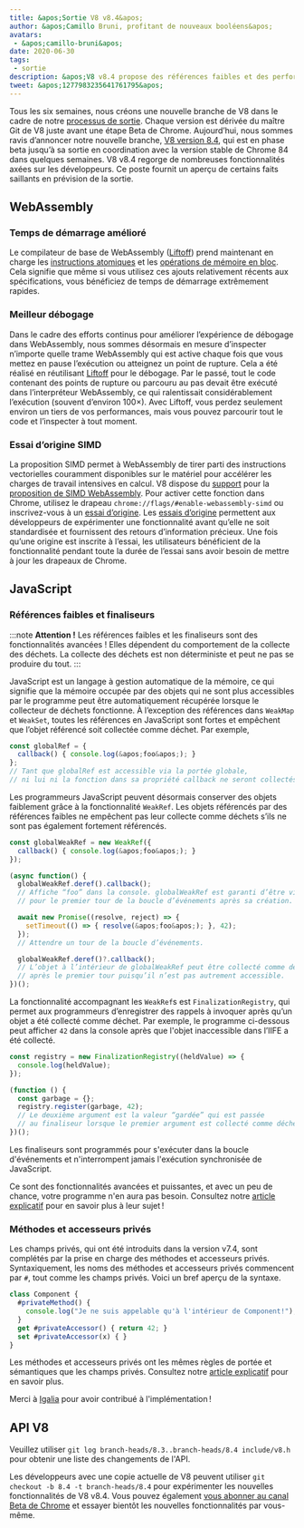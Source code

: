 ```yaml
---
title: &apos;Sortie V8 v8.4&apos;
author: &apos;Camillo Bruni, profitant de nouveaux booléens&apos;
avatars:
 - &apos;camillo-bruni&apos;
date: 2020-06-30
tags:
 - sortie
description: &apos;V8 v8.4 propose des références faibles et des performances améliorées pour WebAssembly.&apos;
tweet: &apos;1277983235641761795&apos;
---
```

Tous les six semaines, nous créons une nouvelle branche de V8 dans le cadre de notre [processus de sortie](https://v8.dev/docs/release-process). Chaque version est dérivée du maître Git de V8 juste avant une étape Beta de Chrome. Aujourd’hui, nous sommes ravis d’annoncer notre nouvelle branche, [V8 version 8.4](https://chromium.googlesource.com/v8/v8.git/+log/branch-heads/8.4), qui est en phase beta jusqu’à sa sortie en coordination avec la version stable de Chrome 84 dans quelques semaines. V8 v8.4 regorge de nombreuses fonctionnalités axées sur les développeurs. Ce poste fournit un aperçu de certains faits saillants en prévision de la sortie.

<!--truncate-->
## WebAssembly

### Temps de démarrage amélioré

Le compilateur de base de WebAssembly ([Liftoff](https://v8.dev/blog/liftoff)) prend maintenant en charge les [instructions atomiques](https://github.com/WebAssembly/threads) et les [opérations de mémoire en bloc](https://github.com/WebAssembly/bulk-memory-operations). Cela signifie que même si vous utilisez ces ajouts relativement récents aux spécifications, vous bénéficiez de temps de démarrage extrêmement rapides.

### Meilleur débogage

Dans le cadre des efforts continus pour améliorer l’expérience de débogage dans WebAssembly, nous sommes désormais en mesure d’inspecter n’importe quelle trame WebAssembly qui est active chaque fois que vous mettez en pause l’exécution ou atteignez un point de rupture.
Cela a été réalisé en réutilisant [Liftoff](https://v8.dev/blog/liftoff) pour le débogage. Par le passé, tout le code contenant des points de rupture ou parcouru au pas devait être exécuté dans l’interpréteur WebAssembly, ce qui ralentissait considérablement l’exécution (souvent d’environ 100×). Avec Liftoff, vous perdez seulement environ un tiers de vos performances, mais vous pouvez parcourir tout le code et l’inspecter à tout moment.

### Essai d’origine SIMD

La proposition SIMD permet à WebAssembly de tirer parti des instructions vectorielles couramment disponibles sur le matériel pour accélérer les charges de travail intensives en calcul. V8 dispose du [support](https://v8.dev/features/simd) pour la [proposition de SIMD WebAssembly](https://github.com/WebAssembly/simd). Pour activer cette fonction dans Chrome, utilisez le drapeau `chrome://flags/#enable-webassembly-simd` ou inscrivez-vous à un [essai d’origine](https://developers.chrome.com/origintrials/#/view_trial/-4708513410415853567). Les [essais d’origine](https://github.com/GoogleChrome/OriginTrials/blob/gh-pages/developer-guide.md) permettent aux développeurs de expérimenter une fonctionnalité avant qu’elle ne soit standardisée et fournissent des retours d’information précieux. Une fois qu’une origine est inscrite à l’essai, les utilisateurs bénéficient de la fonctionnalité pendant toute la durée de l’essai sans avoir besoin de mettre à jour les drapeaux de Chrome.

## JavaScript

### Références faibles et finaliseurs

:::note
**Attention !** Les références faibles et les finaliseurs sont des fonctionnalités avancées ! Elles dépendent du comportement de la collecte des déchets. La collecte des déchets est non déterministe et peut ne pas se produire du tout.
:::

JavaScript est un langage à gestion automatique de la mémoire, ce qui signifie que la mémoire occupée par des objets qui ne sont plus accessibles par le programme peut être automatiquement récupérée lorsque le collecteur de déchets fonctionne. À l’exception des références dans `WeakMap` et `WeakSet`, toutes les références en JavaScript sont fortes et empêchent que l’objet référencé soit collectée comme déchet. Par exemple,

```js
const globalRef = {
  callback() { console.log(&apos;foo&apos;); }
};
// Tant que globalRef est accessible via la portée globale,
// ni lui ni la fonction dans sa propriété callback ne seront collectés.
```

Les programmeurs JavaScript peuvent désormais conserver des objets faiblement grâce à la fonctionnalité `WeakRef`. Les objets référencés par des références faibles ne empêchent pas leur collecte comme déchets s’ils ne sont pas également fortement référencés.

```js
const globalWeakRef = new WeakRef({
  callback() { console.log(&apos;foo&apos;); }
});

(async function() {
  globalWeakRef.deref().callback();
  // Affiche “foo” dans la console. globalWeakRef est garanti d’être vivant
  // pour le premier tour de la boucle d’événements après sa création.

  await new Promise((resolve, reject) => {
    setTimeout(() => { resolve(&apos;foo&apos;); }, 42);
  });
  // Attendre un tour de la boucle d’événements.

  globalWeakRef.deref()?.callback();
  // L’objet à l’intérieur de globalWeakRef peut être collecté comme déchet
  // après le premier tour puisqu’il n’est pas autrement accessible.
})();
```

La fonctionnalité accompagnant les `WeakRef`s est `FinalizationRegistry`, qui permet aux programmeurs d’enregistrer des rappels à invoquer après qu’un objet a été collecté comme déchet. Par exemple, le programme ci-dessous peut afficher `42` dans la console après que l'objet inaccessible dans l’IIFE a été collecté.

```js
const registry = new FinalizationRegistry((heldValue) => {
  console.log(heldValue);
});

(function () {
  const garbage = {};
  registry.register(garbage, 42);
  // Le deuxième argument est la valeur “gardée” qui est passée
  // au finaliseur lorsque le premier argument est collecté comme déchet.
})();
```

Les finaliseurs sont programmés pour s'exécuter dans la boucle d'événements et n'interrompent jamais l'exécution synchronisée de JavaScript.

Ce sont des fonctionnalités avancées et puissantes, et avec un peu de chance, votre programme n'en aura pas besoin. Consultez notre [article explicatif](https://v8.dev/features/weak-references) pour en savoir plus à leur sujet !

### Méthodes et accesseurs privés

Les champs privés, qui ont été introduits dans la version v7.4, sont complétés par la prise en charge des méthodes et accesseurs privés. Syntaxiquement, les noms des méthodes et accesseurs privés commencent par `#`, tout comme les champs privés. Voici un bref aperçu de la syntaxe.

```js
class Component {
  #privateMethod() {
    console.log("Je ne suis appelable qu'à l'intérieur de Component!");
  }
  get #privateAccessor() { return 42; }
  set #privateAccessor(x) { }
}
```

Les méthodes et accesseurs privés ont les mêmes règles de portée et sémantiques que les champs privés. Consultez notre [article explicatif](https://v8.dev/features/class-fields) pour en savoir plus.

Merci à [Igalia](https://twitter.com/igalia) pour avoir contribué à l'implémentation !

## API V8

Veuillez utiliser `git log branch-heads/8.3..branch-heads/8.4 include/v8.h` pour obtenir une liste des changements de l'API.

Les développeurs avec une copie actuelle de V8 peuvent utiliser `git checkout -b 8.4 -t branch-heads/8.4` pour expérimenter les nouvelles fonctionnalités de V8 v8.4. Vous pouvez également [vous abonner au canal Beta de Chrome](https://www.google.com/chrome/browser/beta.html) et essayer bientôt les nouvelles fonctionnalités par vous-même.
